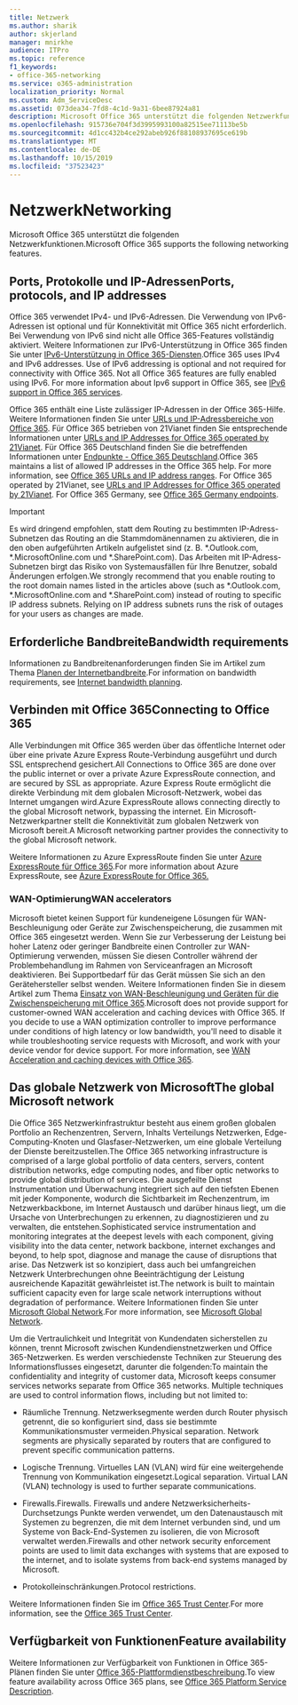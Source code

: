 ```yaml
---
title: Netzwerk
ms.author: sharik
author: skjerland
manager: mnirkhe
audience: ITPro
ms.topic: reference
f1_keywords:
- office-365-networking
ms.service: o365-administration
localization_priority: Normal
ms.custom: Adm_ServiceDesc
ms.assetid: 073dea34-7fd8-4c1d-9a31-6bee87924a81
description: Microsoft Office 365 unterstützt die folgenden Netzwerkfunktionen.
ms.openlocfilehash: 915736e704f3d3995993100a82515ee71113be5b
ms.sourcegitcommit: 4d1cc432b4ce292abeb926f88108937695ce619b
ms.translationtype: MT
ms.contentlocale: de-DE
ms.lasthandoff: 10/15/2019
ms.locfileid: "37523423"
---
```

# <a name="networking"></a><span data-ttu-id="4bb98-103">Netzwerk</span><span class="sxs-lookup"><span data-stu-id="4bb98-103">Networking</span></span>

<span data-ttu-id="4bb98-104">Microsoft Office 365 unterstützt die folgenden Netzwerkfunktionen.</span><span class="sxs-lookup"><span data-stu-id="4bb98-104">Microsoft Office 365 supports the following networking features.</span></span>
  
## <a name="ports-protocols-and-ip-addresses"></a><span data-ttu-id="4bb98-105">Ports, Protokolle und IP-Adressen</span><span class="sxs-lookup"><span data-stu-id="4bb98-105">Ports, protocols, and IP addresses</span></span>

<span data-ttu-id="4bb98-p101">Office 365 verwendet IPv4- und IPv6-Adressen. Die Verwendung von IPv6-Adressen ist optional und für Konnektivität mit Office 365 nicht erforderlich. Bei Verwendung von IPv6 sind nicht alle Office 365-Features vollständig aktiviert. Weitere Informationen zur IPv6-Unterstützung in Office 365 finden Sie unter [IPv6-Unterstützung in Office 365-Diensten](https://docs.microsoft.com/office365/enterprise/ipv6-support).</span><span class="sxs-lookup"><span data-stu-id="4bb98-p101">Office 365 uses IPv4 and IPv6 addresses. Use of IPv6 addressing is optional and not required for connectivity with Office 365. Not all Office 365 features are fully enabled using IPv6. For more information about Ipv6 support in Office 365, see [IPv6 support in Office 365 services](https://docs.microsoft.com/office365/enterprise/ipv6-support).</span></span>
  
<span data-ttu-id="4bb98-p102">Office 365 enthält eine Liste zulässiger IP-Adressen in der Office 365-Hilfe. Weitere Informationen finden Sie unter [URLs und IP-Adressbereiche von Office 365](https://docs.microsoft.com/office365/enterprise/urls-and-ip-address-ranges). Für Office 365 betrieben von 21Vianet finden Sie entsprechende Informationen unter [URLs and IP Addresses for Office 365 operated by 21Vianet](https://docs.microsoft.com/office365/enterprise/managing-office-365-endpoints). Für Office 365 Deutschland finden Sie die betreffenden Informationen unter [Endpunkte - Office 365 Deutschland](https://support.office.com/article/Office-365-Germany-endpoints-8a113a50-0071-4155-bb8e-eba5a8dbd4c8).</span><span class="sxs-lookup"><span data-stu-id="4bb98-p102">Office 365 maintains a list of allowed IP addresses in the Office 365 help. For more information, see [Office 365 URLs and IP address ranges](https://docs.microsoft.com/office365/enterprise/urls-and-ip-address-ranges). For Office 365 operated by 21Vianet, see [URLs and IP Addresses for Office 365 operated by 21Vianet](https://docs.microsoft.com/office365/enterprise/managing-office-365-endpoints). For Office 365 Germany, see [Office 365 Germany endpoints](https://support.office.com/article/Office-365-Germany-endpoints-8a113a50-0071-4155-bb8e-eba5a8dbd4c8).</span></span>
  
> [!IMPORTANT]
> <span data-ttu-id="4bb98-p103">Es wird dringend empfohlen, statt dem Routing zu bestimmten IP-Adress-Subnetzen das Routing an die Stammdomänennamen zu aktivieren, die in den oben aufgeführten Artikeln aufgelistet sind (z. B. \*.Outlook.com, \*.MicrosoftOnline.com und \*.SharePoint.com). Das Arbeiten mit IP-Adress-Subnetzen birgt das Risiko von Systemausfällen für Ihre Benutzer, sobald Änderungen erfolgen.</span><span class="sxs-lookup"><span data-stu-id="4bb98-p103">We strongly recommend that you enable routing to the root domain names listed in the articles above (such as \*.Outlook.com, \*.MicrosoftOnline.com and \*.SharePoint.com) instead of routing to specific IP address subnets. Relying on IP address subnets runs the risk of outages for your users as changes are made.</span></span> 
  
## <a name="bandwidth-requirements"></a><span data-ttu-id="4bb98-116">Erforderliche Bandbreite</span><span class="sxs-lookup"><span data-stu-id="4bb98-116">Bandwidth requirements</span></span>

<span data-ttu-id="4bb98-117">Informationen zu Bandbreitenanforderungen finden Sie im Artikel zum Thema [Planen der Internetbandbreite](https://docs.microsoft.com/office365/enterprise/network-planning-and-performance).</span><span class="sxs-lookup"><span data-stu-id="4bb98-117">For information on bandwidth requirements, see [Internet bandwidth planning](https://docs.microsoft.com/office365/enterprise/network-planning-and-performance).</span></span>
  
## <a name="connecting-to-office-365"></a><span data-ttu-id="4bb98-118">Verbinden mit Office 365</span><span class="sxs-lookup"><span data-stu-id="4bb98-118">Connecting to Office 365</span></span>

<span data-ttu-id="4bb98-119">Alle Verbindungen mit Office 365 werden über das öffentliche Internet oder über eine private Azure Express Route-Verbindung ausgeführt und durch SSL entsprechend gesichert.</span><span class="sxs-lookup"><span data-stu-id="4bb98-119">All Connections to Office 365 are done over the public internet or over a private Azure ExpressRoute connection, and are secured by SSL as appropriate.</span></span> <span data-ttu-id="4bb98-120">Azure Express Route ermöglicht die direkte Verbindung mit dem globalen Microsoft-Netzwerk, wobei das Internet umgangen wird.</span><span class="sxs-lookup"><span data-stu-id="4bb98-120">Azure ExpressRoute allows connecting directly to the global Microsoft network, bypassing the internet.</span></span> <span data-ttu-id="4bb98-121">Ein Microsoft-Netzwerkpartner stellt die Konnektivität zum globalen Netzwerk von Microsoft bereit.</span><span class="sxs-lookup"><span data-stu-id="4bb98-121">A Microsoft networking partner provides the connectivity to the global Microsoft network.</span></span>
  
<span data-ttu-id="4bb98-122">Weitere Informationen zu Azure ExpressRoute finden Sie unter [Azure ExpressRoute für Office 365](https://aka.ms/expressrouteoffice365).</span><span class="sxs-lookup"><span data-stu-id="4bb98-122">For more information about Azure ExpressRoute, see [Azure ExpressRoute for Office 365.](https://aka.ms/expressrouteoffice365)</span></span>
  
### <a name="wan-accelerators"></a><span data-ttu-id="4bb98-123">WAN-Optimierung</span><span class="sxs-lookup"><span data-stu-id="4bb98-123">WAN accelerators</span></span>

<span data-ttu-id="4bb98-p105">Microsoft bietet keinen Support für kundeneigene Lösungen für WAN-Beschleunigung oder Geräte zur Zwischenspeicherung, die zusammen mit Office 365 eingesetzt werden. Wenn Sie zur Verbesserung der Leistung bei hoher Latenz oder geringer Bandbreite einen Controller zur WAN-Optimierung verwenden, müssen Sie diesen Controller während der Problembehandlung im Rahmen von Serviceanfragen an Microsoft deaktivieren. Bei Supportbedarf für das Gerät müssen Sie sich an den Gerätehersteller selbst wenden. Weitere Informationen finden Sie in diesem Artikel zum Thema [Einsatz von WAN-Beschleunigung und Geräten für die Zwischenspeicherung mit Office 365](https://support.microsoft.com/help/2690045/using-third-party-network-devices-or-solutions-with-office-365).</span><span class="sxs-lookup"><span data-stu-id="4bb98-p105">Microsoft does not provide support for customer-owned WAN acceleration and caching devices with Office 365. If you decide to use a WAN optimization controller to improve performance under conditions of high latency or low bandwidth, you'll need to disable it while troubleshooting service requests with Microsoft, and work with your device vendor for device support. For more information, see [WAN Acceleration and caching devices with Office 365](https://support.microsoft.com/help/2690045/using-third-party-network-devices-or-solutions-with-office-365).</span></span>
  
## <a name="the-global-microsoft-network"></a><span data-ttu-id="4bb98-127">Das globale Netzwerk von Microsoft</span><span class="sxs-lookup"><span data-stu-id="4bb98-127">The global Microsoft network</span></span>

<span data-ttu-id="4bb98-128">Die Office 365 Netzwerkinfrastruktur besteht aus einem großen globalen Portfolio an Rechenzentren, Servern, Inhalts Verteilungs Netzwerken, Edge-Computing-Knoten und Glasfaser-Netzwerken, um eine globale Verteilung der Dienste bereitzustellen.</span><span class="sxs-lookup"><span data-stu-id="4bb98-128">The Office 365 networking infrastructure is comprised of a large global portfolio of data centers, servers, content distribution networks, edge computing nodes, and fiber optic networks to provide global distribution of services.</span></span> <span data-ttu-id="4bb98-129">Die ausgefeilte Dienst Instrumentation und Überwachung integriert sich auf den tiefsten Ebenen mit jeder Komponente, wodurch die Sichtbarkeit im Rechenzentrum, im Netzwerkbackbone, im Internet Austausch und darüber hinaus liegt, um die Ursache von Unterbrechungen zu erkennen, zu diagnostizieren und zu verwalten, die entstehen.</span><span class="sxs-lookup"><span data-stu-id="4bb98-129">Sophisticated service instrumentation and monitoring integrates at the deepest levels with each component, giving visibility into the data center, network backbone, internet exchanges and beyond, to help spot, diagnose and manage the cause of disruptions that arise.</span></span> <span data-ttu-id="4bb98-130">Das Netzwerk ist so konzipiert, dass auch bei umfangreichen Netzwerk Unterbrechungen ohne Beeinträchtigung der Leistung ausreichende Kapazität gewährleistet ist.</span><span class="sxs-lookup"><span data-stu-id="4bb98-130">The network is built to maintain sufficient capacity even for large scale network interruptions without degradation of performance.</span></span> <span data-ttu-id="4bb98-131">Weitere Informationen finden Sie unter [Microsoft Global Network](https://docs.microsoft.com/azure/networking/microsoft-global-network).</span><span class="sxs-lookup"><span data-stu-id="4bb98-131">For more information, see [Microsoft Global Network](https://docs.microsoft.com/azure/networking/microsoft-global-network).</span></span> 
  
<span data-ttu-id="4bb98-p107">Um die Vertraulichkeit und Integrität von Kundendaten sicherstellen zu können, trennt Microsoft zwischen Kundendienstnetzwerken und Office 365-Netzwerken. Es werden verschiedenste Techniken zur Steuerung des Informationsflusses eingesetzt, darunter die folgenden:</span><span class="sxs-lookup"><span data-stu-id="4bb98-p107">To maintain the confidentiality and integrity of customer data, Microsoft keeps consumer services networks separate from Office 365 networks. Multiple techniques are used to control information flows, including but not limited to:</span></span>
  
- <span data-ttu-id="4bb98-p108">Räumliche Trennung. Netzwerksegmente werden durch Router physisch getrennt, die so konfiguriert sind, dass sie bestimmte Kommunikationsmuster vermeiden.</span><span class="sxs-lookup"><span data-stu-id="4bb98-p108">Physical separation. Network segments are physically separated by routers that are configured to prevent specific communication patterns.</span></span>
    
- <span data-ttu-id="4bb98-p109">Logische Trennung. Virtuelles LAN (VLAN) wird für eine weitergehende Trennung von Kommunikation eingesetzt.</span><span class="sxs-lookup"><span data-stu-id="4bb98-p109">Logical separation. Virtual LAN (VLAN) technology is used to further separate communications.</span></span>
    
- <span data-ttu-id="4bb98-138">Firewalls.</span><span class="sxs-lookup"><span data-stu-id="4bb98-138">Firewalls.</span></span> <span data-ttu-id="4bb98-139">Firewalls und andere Netzwerksicherheits-Durchsetzungs Punkte werden verwendet, um den Datenaustausch mit Systemen zu begrenzen, die mit dem Internet verbunden sind, und um Systeme von Back-End-Systemen zu isolieren, die von Microsoft verwaltet werden.</span><span class="sxs-lookup"><span data-stu-id="4bb98-139">Firewalls and other network security enforcement points are used to limit data exchanges with systems that are exposed to the internet, and to isolate systems from back-end systems managed by Microsoft.</span></span> 
    
- <span data-ttu-id="4bb98-140">Protokolleinschränkungen.</span><span class="sxs-lookup"><span data-stu-id="4bb98-140">Protocol restrictions.</span></span>
    
<span data-ttu-id="4bb98-141">Weitere Informationen finden Sie im [Office 365 Trust Center](https://www.microsoft.com/trust-center).</span><span class="sxs-lookup"><span data-stu-id="4bb98-141">For more information, see the [Office 365 Trust Center](https://www.microsoft.com/trust-center).</span></span> 
  
## <a name="feature-availability"></a><span data-ttu-id="4bb98-142">Verfügbarkeit von Funktionen</span><span class="sxs-lookup"><span data-stu-id="4bb98-142">Feature availability</span></span>

<span data-ttu-id="4bb98-143">Weitere Informationen zur Verfügbarkeit von Funktionen in Office 365-Plänen finden Sie unter [Office 365-Plattformdienstbeschreibung](office-365-platform-service-description.md).</span><span class="sxs-lookup"><span data-stu-id="4bb98-143">To view feature availability across Office 365 plans, see [Office 365 Platform Service Description](office-365-platform-service-description.md).</span></span>
  

